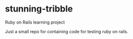 # stunning-tribble
Ruby on Rails learning project


Just a small repo for containing code for testing ruby on rails.

